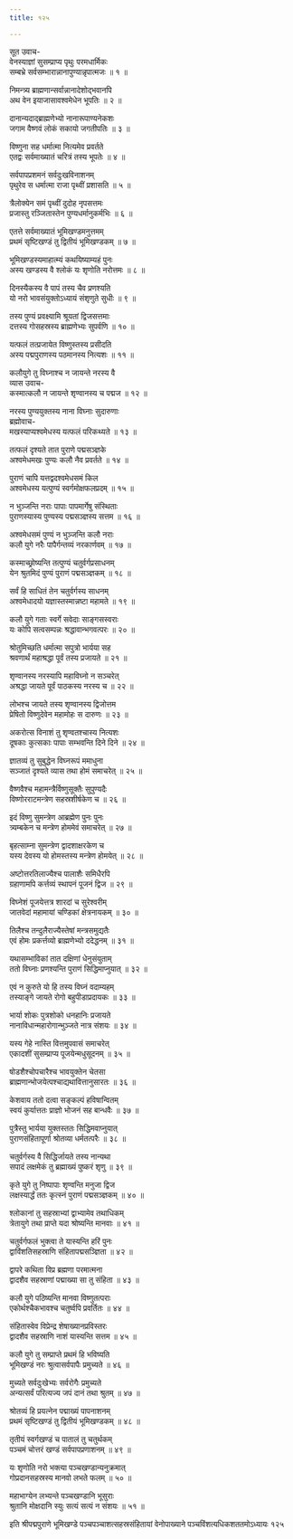 ```yaml
---
title: १२५

---
```

सूत उवाच-  
वेनस्याज्ञां सुसम्प्राप्य पृथुः परमधार्मिकः  
सम्बभ्रे सर्वसम्भारान्नानापुण्यान्नृपात्मजः ॥ १ ॥


निमन्त्र्य ब्राह्मणान्सर्वान्नानादेशोद्भवानपि  
अथ वेन इयाजासावश्वमेधेन भूपतिः ॥ २ ॥


दानान्यदाद्ब्राह्मणेभ्यो नानारूपाण्यनेकशः  
जगाम वैष्णवं लोकं सकायो जगतीपतिः ॥ ३ ॥


विष्णुना सह धर्मात्मा नित्यमेव प्रवर्तते  
एतद्वः सर्वमाख्यातं चरित्रं तस्य भूपतेः ॥ ४ ॥


सर्वपापप्रशमनं सर्वदुःखविनाशनम्  
पृथुरेव स धर्मात्मा राजा पृथ्वीं प्रशासति ॥ ५ ॥


त्रैलोक्येन समं पृथ्वीं दुदोह नृपसत्तमः  
प्रजास्तु रञ्जितास्तेन पुण्यधर्मानुकर्मभिः ॥ ६ ॥


एतत्ते सर्वमाख्यातं भूमिखण्डमनुत्तमम्  
प्रथमं सृष्टिखण्डं तु द्वितीयं भूमिखण्डकम् ॥ ७ ॥


भूमिखण्डस्यमाहात्म्यं कथयिष्याम्यहं पुनः  
अस्य खण्डस्य वै श्लोकं यः शृणोति नरोत्तमः ॥ ८ ॥


दिनस्यैकस्य वै पापं तस्य चैव प्रणश्यति  
यो नरो भावसंयुक्तोऽध्यायं संशृणुते सुधीः ॥ ९ ॥


तस्य पुण्यं प्रवक्ष्यामि श्रूयतां द्विजसत्तमाः  
दत्तस्य गोसहस्रस्य ब्राह्मणेभ्यः सुपर्वणि ॥ १० ॥


यत्फलं तत्प्रजायेत विष्णुस्तस्य प्रसीदति  
अस्य पद्मपुराणस्य पठमानस्य नित्यशः ॥ ११ ॥


कलौयुगे तु विघ्नाश्च न जायन्ते नरस्य वै  
व्यास उवाच-  
कस्मात्कलौ न जायन्ते शृण्वानस्य च पद्मज ॥ १२ ॥


नरस्य पुण्ययुक्तस्य नाना विघ्नाः सुदारुणाः  
ब्रह्मोवाच-  
मखस्याप्यश्वमेधस्य यत्फलं परिकथ्यते ॥ १३ ॥


तत्फलं दृश्यते तात पुराणे पद्मसञ्ज्ञके  
अश्वमेधमखः पुण्यः कलौ नैव प्रवर्तते ॥ १४ ॥


पुराणं चापि यत्तद्वदश्वमेधसमं किल  
अश्वमेधस्य यत्पुण्यं स्वर्गमोक्षफलप्रदम् ॥ १५ ॥


न भुञ्जन्ति नराः पापाः पापमार्गेषु संस्थिताः  
पुराणस्यास्य पुण्यस्य पद्मसञ्ज्ञस्य सत्तम ॥ १६ ॥


अश्वमेधसमं पुण्यं न भुञ्जन्ति कलौ नराः  
कलौ युगे नरैः पापैर्गन्तव्यं नरकार्णवम् ॥ १७ ॥


कस्माच्छ्रोष्यन्ति तत्पुण्यं चतुर्वर्गप्रसाधनम्  
येन श्रुतमिदं पुण्यं पुराणं पद्मसञ्ज्ञकम् ॥ १८ ॥


सर्वं हि साधितं तेन चतुर्वर्गस्य साधनम्  
अश्वमेधादयो यज्ञास्तस्मान्नष्टा महामते ॥ १९ ॥


कलौ युगे गताः स्वर्गे सवेदाः साङ्गसस्वराः  
यः कोपि सत्वसम्पन्नः श्रद्धावान्भगवत्परः ॥ २० ॥


श्रोतुमिच्छति धर्मात्मा सपुत्रो भार्यया सह  
श्रवणार्थं महाश्रद्धा पूर्वं तस्य प्रजायते ॥ २१ ॥


शृण्वानस्य नरस्यापि महाविघ्नो न सञ्चरेत्  
अश्रद्धा जायते पूर्वं पाठकस्य नरस्य च ॥ २२ ॥


लोभश्च जायते तस्य शृण्वानस्य द्विजोत्तम  
प्रेषितो विष्णुदेवेन महामोहः स दारुणः ॥ २३ ॥


अकरोत्स विनाशं तु शृण्वतश्चास्य नित्यशः  
दूषकाः कुत्सकाः पापाः सम्भवन्ति दिने दिने ॥ २४ ॥


ज्ञातव्यं तु सुबुद्धेन विघ्नरूपं ममाधुना  
सञ्जातं दृश्यते व्यास तथा होमं समाचरेत् ॥ २५ ॥


वैष्णवैश्च महामन्त्रैर्विष्णुसूक्तैः सुपुण्यदैः  
विष्णोरराटमन्त्रेण सहस्रशीर्षकेण च ॥ २६ ॥


इदं विष्णु सुमन्त्रेण आब्रह्मेण पुनः पुनः  
त्र्यम्बकेन च मन्त्रेण होममेवं समाचरेत् ॥ २७ ॥


बृहत्साम्ना सुमन्त्रेण द्वादशाक्षरकेण च  
यस्य देवस्य यो होमस्तस्य मन्त्रेण होमयेत् ॥ २८ ॥


अष्टोत्तरतिलाज्यैश्च पालाशैः समिधैरपि  
ग्रहाणामपि कर्त्तव्यं स्थापनं पूजनं द्विज ॥ २९ ॥


विघ्नेशं पूजयेत्तत्र शारदां च सुरेश्वरीम्  
जातवेदां महामायां चण्डिकां क्षेत्रनायकम् ॥ ३० ॥


तिलैश्च तन्दुलैराज्यैस्तेषां मन्त्रसमुद्यतैः  
एवं होमः प्रकर्त्तव्यो ब्राह्मणेभ्यो ददेद्धनम् ॥ ३१ ॥


यथासम्भाविकां तात दक्षिणां धेनुसंयुताम्  
ततो विघ्नाः प्रणश्यन्ति पुराणं सिद्धिमाप्नुयात् ॥ ३२ ॥


एवं न कुरुते यो हि तस्य विघ्नं वदाम्यहम्  
तस्याङ्गे जायते रोगो बहुपीडाप्रदायकः ॥ ३३ ॥


भार्या शोकः पुत्रशोको धनहानिः प्रजायते  
नानाविधान्महारोगान्भुञ्जते नात्र संशयः ॥ ३४ ॥


यस्य गेहे नास्ति वित्तमुपवासं समाचरेत्  
एकादशीं सुसम्प्राप्य पूजयेन्मधुसूदनम् ॥ ३५ ॥


षोडशैश्चोपचारैश्च भावयुक्तेन चेतसा  
ब्राह्मणान्भोजयेत्पश्चाद्यथावित्तानुसारतः ॥ ३६ ॥


केशवाय ततो दत्वा सङ्कल्पं हविषान्वितम्  
स्वयं कुर्यात्ततः प्राज्ञो भोजनं सह बान्धवैः ॥ ३७ ॥


पुत्रैस्तु भार्यया युक्तस्ततः सिद्धिमवाप्नुयात्  
पुराणसंहितापूर्णा श्रोतव्या धर्मतत्परैः ॥ ३८ ॥


चतुर्वर्गस्य वै सिद्धिर्जायते तस्य नान्यथा  
सपादं लक्षमेकं तु ब्रह्माख्यं पुष्करं शृणु ॥ ३९ ॥


कृते युगे तु निष्पापाः शृण्वन्ति मनुजा द्विज  
लक्षस्यार्द्धं ततः कृत्स्नं पुराणं पद्मसञ्ज्ञकम् ॥ ४० ॥


श्लोकानां तु सहस्राभ्यां द्वाभ्यामेव तथाधिकम्  
त्रेतायुगे तथा प्राप्ते यदा श्रोष्यन्ति मानवाः ॥ ४१ ॥


चतुर्वर्गफलं भुक्त्वा ते यास्यन्ति हरिं पुनः  
द्वाविंशतिसहस्राणि संहितापद्मसञ्ज्ञिता ॥ ४२ ॥


द्वापरे कथिता विप्र ब्रह्मणा परमात्मना  
द्वादशैव सहस्राणां पद्माख्या सा तु संहिता ॥ ४३ ॥


कलौ युगे पठिष्यन्ति मानवा विष्णुतत्पराः  
एकोर्थश्चैकभावश्च चतुर्ष्वपि प्रवर्तितः ॥ ४४ ॥


संहितास्वेव विप्रेन्द्र शेषाख्यानप्रविस्तरः  
द्वादशैव सहस्राणि नाशं यास्यन्ति सत्तम ॥ ४५ ॥


कलौ युगे तु सम्प्राप्ते प्रथमं हि भविष्यति  
भूमिखण्डं नरः श्रुत्वासर्वपापैः प्रमुच्यते ॥ ४६ ॥


मुच्यते सर्वदुःखेभ्यः सर्वरोगैः प्रमुच्यते  
अन्यत्सर्वं परित्यज्य जपं दानं तथा श्रुतम् ॥ ४७ ॥


श्रोतव्यं हि प्रयत्नेन पद्माख्यं पापनाशनम्  
प्रथमं सृष्टिखण्डं तु द्वितीयं भूमिखण्डकम् ॥ ४८ ॥


तृतीयं स्वर्गखण्डं च पातालं तु चतुर्थकम्  
पञ्चमं चोत्तरं खण्डं सर्वपापप्रणाशनम् ॥ ४९ ॥


यः शृणोति नरो भक्त्या पञ्चखण्डान्यनुक्रमात्  
गोप्रदानसहस्रस्य मानवो लभते फलम् ॥ ५० ॥


महाभाग्येन लभ्यन्ते पञ्चखण्डानि भूसुराः  
श्रुतानि मोक्षदानि स्युः सत्यं सत्यं न संशयः ॥ ५१ ॥


इति श्रीपद्मपुराणे भूमिखण्डे पञ्चपञ्चाशत्सहस्रसंहितायां वेनोपाख्याने पञ्चविंशत्यधिकशततमोऽध्यायः १२५
